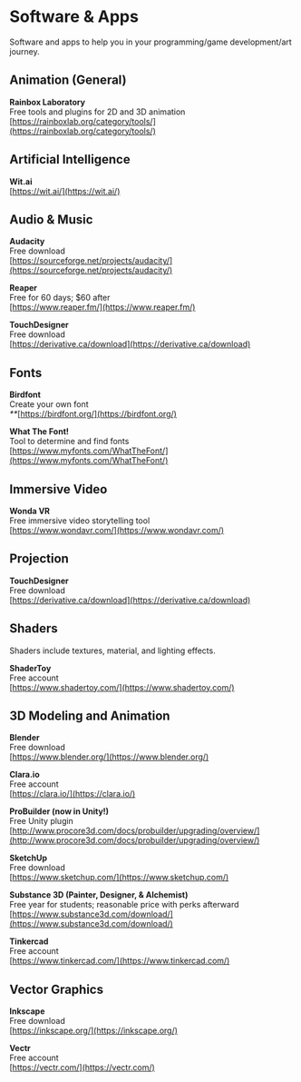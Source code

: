 # Software & Apps

Software and apps to help you in your programming/game development/art journey.

## Animation \(General\)

**Rainbox Laboratory**  
Free tools and plugins for 2D and 3D animation  
[https://rainboxlab.org/category/tools/](https://rainboxlab.org/category/tools/)

## **Artificial Intelligence**

**Wit.ai**  
[https://wit.ai/](https://wit.ai/)

## Audio & Music

**Audacity**  
Free download  
[https://sourceforge.net/projects/audacity/](https://sourceforge.net/projects/audacity/)

**Reaper**  
Free for 60 days; $60 after  
[https://www.reaper.fm/](https://www.reaper.fm/)

**TouchDesigner**  
Free download  
[https://derivative.ca/download](https://derivative.ca/download)

## Fonts

**Birdfont**  
Create your own font  
_\*\*_[https://birdfont.org/](https://birdfont.org/)

**What The Font!**  
Tool to determine and find fonts  
[https://www.myfonts.com/WhatTheFont/](https://www.myfonts.com/WhatTheFont/)

## **Immersive Video**

**Wonda VR**  
Free immersive video storytelling tool  
[https://www.wondavr.com/](https://www.wondavr.com/)

## Projection

**TouchDesigner**  
Free download  
[https://derivative.ca/download](https://derivative.ca/download)

## Shaders

Shaders include textures, material, and lighting effects.

**ShaderToy**  
Free account  
[https://www.shadertoy.com/](https://www.shadertoy.com/)

## 3D Modeling and Animation

**Blender**  
Free download  
[https://www.blender.org/](https://www.blender.org/)

**Clara.io**  
Free account  
[https://clara.io/](https://clara.io/)

**ProBuilder \(now in Unity!\)**  
Free Unity plugin  
[http://www.procore3d.com/docs/probuilder/upgrading/overview/](http://www.procore3d.com/docs/probuilder/upgrading/overview/)

**SketchUp**  
Free download  
[https://www.sketchup.com/](https://www.sketchup.com/)

**Substance 3D \(Painter, Designer, & Alchemist\)**  
Free year for students; reasonable price with perks afterward  
[https://www.substance3d.com/download/](https://www.substance3d.com/download/)

**Tinkercad**  
Free account  
[https://www.tinkercad.com/](https://www.tinkercad.com/)

## Vector Graphics

**Inkscape**  
Free download  
[https://inkscape.org/](https://inkscape.org/)

**Vectr**  
Free account  
[https://vectr.com/](https://vectr.com/)

